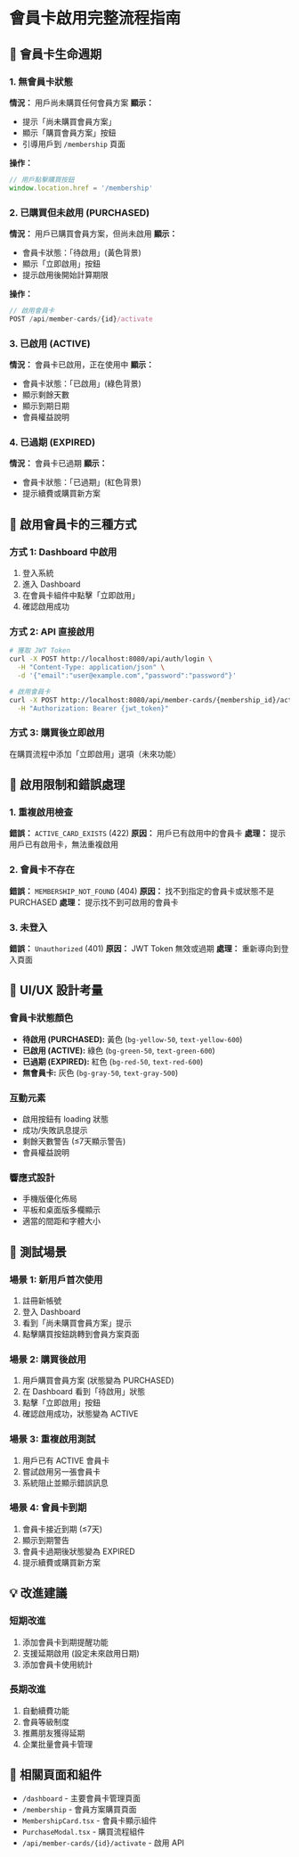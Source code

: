 # 會員卡啟用完整流程指南

## 🔄 會員卡生命週期

### 1. 無會員卡狀態
**情況：** 用戶尚未購買任何會員方案
**顯示：** 
- 提示「尚未購買會員方案」
- 顯示「購買會員方案」按鈕
- 引導用戶到 `/membership` 頁面

**操作：**
```javascript
// 用戶點擊購買按鈕
window.location.href = '/membership'
```

### 2. 已購買但未啟用 (PURCHASED)
**情況：** 用戶已購買會員方案，但尚未啟用
**顯示：**
- 會員卡狀態：「待啟用」(黃色背景)
- 顯示「立即啟用」按鈕
- 提示啟用後開始計算期限

**操作：**
```javascript
// 啟用會員卡
POST /api/member-cards/{id}/activate
```

### 3. 已啟用 (ACTIVE)
**情況：** 會員卡已啟用，正在使用中
**顯示：**
- 會員卡狀態：「已啟用」(綠色背景)
- 顯示剩餘天數
- 顯示到期日期
- 會員權益說明

### 4. 已過期 (EXPIRED)
**情況：** 會員卡已過期
**顯示：**
- 會員卡狀態：「已過期」(紅色背景)
- 提示續費或購買新方案

## 🎯 啟用會員卡的三種方式

### 方式 1: Dashboard 中啟用
1. 登入系統
2. 進入 Dashboard
3. 在會員卡組件中點擊「立即啟用」
4. 確認啟用成功

### 方式 2: API 直接啟用
```bash
# 獲取 JWT Token
curl -X POST http://localhost:8080/api/auth/login \
  -H "Content-Type: application/json" \
  -d '{"email":"user@example.com","password":"password"}'

# 啟用會員卡
curl -X POST http://localhost:8080/api/member-cards/{membership_id}/activate \
  -H "Authorization: Bearer {jwt_token}"
```

### 方式 3: 購買後立即啟用
在購買流程中添加「立即啟用」選項（未來功能）

## 🚫 啟用限制和錯誤處理

### 1. 重複啟用檢查
**錯誤：** `ACTIVE_CARD_EXISTS` (422)
**原因：** 用戶已有啟用中的會員卡
**處理：** 提示用戶已有啟用卡，無法重複啟用

### 2. 會員卡不存在
**錯誤：** `MEMBERSHIP_NOT_FOUND` (404)
**原因：** 找不到指定的會員卡或狀態不是 PURCHASED
**處理：** 提示找不到可啟用的會員卡

### 3. 未登入
**錯誤：** `Unauthorized` (401)
**原因：** JWT Token 無效或過期
**處理：** 重新導向到登入頁面

## 📱 UI/UX 設計考量

### 會員卡狀態顏色
- **待啟用 (PURCHASED):** 黃色 (`bg-yellow-50`, `text-yellow-600`)
- **已啟用 (ACTIVE):** 綠色 (`bg-green-50`, `text-green-600`)
- **已過期 (EXPIRED):** 紅色 (`bg-red-50`, `text-red-600`)
- **無會員卡:** 灰色 (`bg-gray-50`, `text-gray-500`)

### 互動元素
- 啟用按鈕有 loading 狀態
- 成功/失敗訊息提示
- 剩餘天數警告 (≤7天顯示警告)
- 會員權益說明

### 響應式設計
- 手機版優化佈局
- 平板和桌面版多欄顯示
- 適當的間距和字體大小

## 🧪 測試場景

### 場景 1: 新用戶首次使用
1. 註冊新帳號
2. 登入 Dashboard
3. 看到「尚未購買會員方案」提示
4. 點擊購買按鈕跳轉到會員方案頁面

### 場景 2: 購買後啟用
1. 用戶購買會員方案 (狀態變為 PURCHASED)
2. 在 Dashboard 看到「待啟用」狀態
3. 點擊「立即啟用」按鈕
4. 確認啟用成功，狀態變為 ACTIVE

### 場景 3: 重複啟用測試
1. 用戶已有 ACTIVE 會員卡
2. 嘗試啟用另一張會員卡
3. 系統阻止並顯示錯誤訊息

### 場景 4: 會員卡到期
1. 會員卡接近到期 (≤7天)
2. 顯示到期警告
3. 會員卡過期後狀態變為 EXPIRED
4. 提示續費或購買新方案

## 💡 改進建議

### 短期改進
1. 添加會員卡到期提醒功能
2. 支援延期啟用 (設定未來啟用日期)
3. 添加會員卡使用統計

### 長期改進
1. 自動續費功能
2. 會員等級制度
3. 推薦朋友獲得延期
4. 企業批量會員卡管理

## 🔗 相關頁面和組件

- `/dashboard` - 主要會員卡管理頁面
- `/membership` - 會員方案購買頁面
- `MembershipCard.tsx` - 會員卡顯示組件
- `PurchaseModal.tsx` - 購買流程組件
- `/api/member-cards/{id}/activate` - 啟用 API